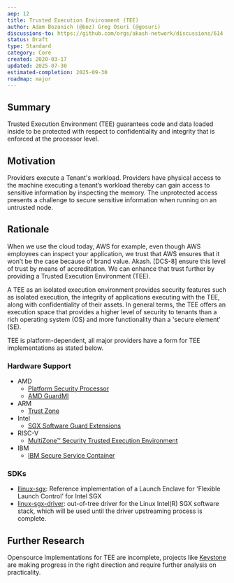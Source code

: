 ```yaml
---
aep: 12
title: Trusted Execution Environment (TEE)
author: Adam Bozanich (@boz) Greg Osuri (@gosuri)
discussions-to: https://github.com/orgs/akash-network/discussions/614
status: Draft
type: Standard
category: Core
created: 2020-03-17
updated: 2025-07-30
estimated-completion: 2025-09-30
roadmap: major
---
```


## Summary

Trusted Execution Environment (TEE) guarantees code and data loaded inside to be protected with respect to confidentiality and integrity that is enforced at the processor level.

## Motivation

Providers execute a Tenant's workload. Providers have physical access to the machine executing a tenant’s workload thereby can gain access to sensitive information by inspecting the memory. The unprotected access presents a challenge to secure sensitive information when running on an untrusted node.

## Rationale

When we use the cloud today, AWS for example, even though AWS employees can inspect your application, we trust that AWS ensures that it won’t be the case because of brand value. Akash. [DCS-8] ensure this level of trust by means of accreditation. We can enhance that trust further by providing a Trusted Execution Environment (TEE).

A TEE as an isolated execution environment provides security features such as isolated execution, the integrity of applications executing with the TEE, along with confidentiality of their assets. In general terms, the TEE offers an execution space that provides a higher level of security to tenants than a rich operating system (OS) and more functionality than a 'secure element' (SE).

TEE is platform-dependent, all major providers have a form for TEE implementations as stated below.

### Hardware Support

* AMD
  * [Platform Security Processor](https://www.amd.com/system/files/TechDocs/52740_16h_Models_30h-3Fh_BKDG.pdf)
  * [AMD GuardMI](https://www.amd.com/en/technologies/guardmi)
* ARM
  * [Trust Zone](http://www.openvirtualization.org/open-source-arm-trustzone.html)
* Intel
  * [SGX Software Guard Extensions](https://01.org/intel-softwareguard-extensions)
* RISC-V
  * [MultiZone™ Security Trusted Execution Environment](https://hex-five.com/multizone-security-sdk/)
* IBM
  * [IBM Secure Service Container](https://www.ibm.com/us-en/marketplace/secure-service-container)

### SDKs

* [Ilinux-sgx](https://github.com/intel/linux-sgx):  Reference implementation of a Launch Enclave for 'Flexible Launch Control' for Intel SGX
* [linux-sgx-driver](https://github.com/intel/linux-sgx-driver): out-of-tree driver for the Linux Intel(R) SGX software stack, which will be used until the driver upstreaming process is complete.

## Further Research

Opensource Implementations for TEE are incomplete, projects like [Keystone](http://docs.keystone-enclave.org/en/latest/) are making progress in the right direction and require further analysis on practicality.

